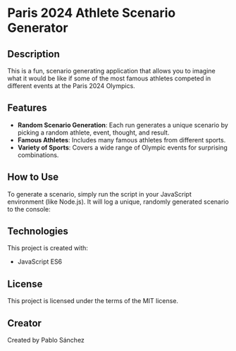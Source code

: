 # Paris 2024 Athlete Scenario Generator

## Description
This is a fun, scenario generating application that allows you to imagine what it would be like if some of the most famous athletes competed in different events at the Paris 2024 Olympics. 

## Features
- **Random Scenario Generation**: Each run generates a unique scenario by picking a random athlete, event, thought, and result.
- **Famous Athletes**: Includes many famous athletes from different sports.
- **Variety of Sports**: Covers a wide range of Olympic events for surprising combinations.
  
## How to Use
To generate a scenario, simply run the script in your JavaScript environment (like Node.js). It will log a unique, randomly generated scenario to the console:

## Technologies
This project is created with:
* JavaScript ES6

## License
This project is licensed under the terms of the MIT license.

## Creator
Created by Pablo Sánchez